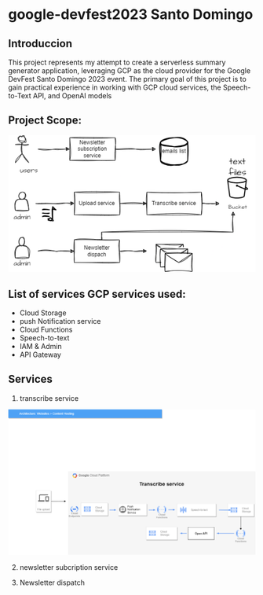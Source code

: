 # google-devfest2023  Santo Domingo


## Introduccion


This project represents my attempt to create a serverless summary generator application, leveraging GCP as the cloud provider for the Google DevFest Santo Domingo 2023 event. The primary goal of this project is to gain practical experience in working with GCP cloud services, the Speech-to-Text API, and OpenAI models 


## Project Scope: 




![architecture-diagram](./app-overview.png)

## List of services GCP services used:  

- Cloud Storage
- push Notification service
- Cloud Functions 
- Speech-to-text 
- IAM & Admin 
- API Gateway 


## Services

1. transcribe service  

![transcription-architecture-diagram](assets/app-overview-Transcribing-service.drawio.png)



2. newsletter subcription service 

3. Newsletter dispatch 


 